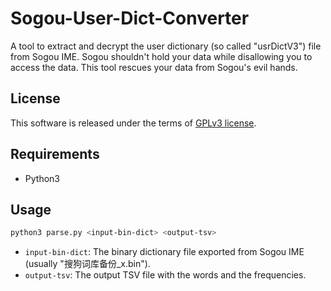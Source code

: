 # Sogou-User-Dict-Converter

A tool to extract and decrypt the user dictionary (so called "usrDictV3") file from Sogou IME.
Sogou shouldn't hold your data while disallowing you to access the data. This tool rescues your data
from Sogou's evil hands.

## License

This software is released under the terms of [GPLv3 license](https://www.gnu.org/licenses/gpl-3.0.html).

## Requirements

* Python3

## Usage

```sh
python3 parse.py <input-bin-dict> <output-tsv>
```

* `input-bin-dict`: The binary dictionary file exported from Sogou IME (usually "搜狗词库备份_x.bin").
* `output-tsv`: The output TSV file with the words and the frequencies.
